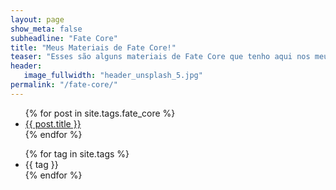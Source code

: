 ```yaml
---
layout: page
show_meta: false
subheadline: "Fate Core"
title: "Meus Materiais de Fate Core!"
teaser: "Esses são alguns materiais de Fate Core que tenho aqui nos meus cacarecos. Fique a vontade para se Servir"
header:
   image_fullwidth: "header_unsplash_5.jpg"
permalink: "/fate-core/"
---
```

<ul>
    {% for post in site.tags.fate_core %}
    <li><a href="{{ site.url }}{{ post.url }}">{{ post.title }}</a></li>
    {% endfor %}
</ul>

<ul>
    {% for tag in site.tags %}
    <li>{{ tag }}</li>
    {% endfor %}
</ul>
